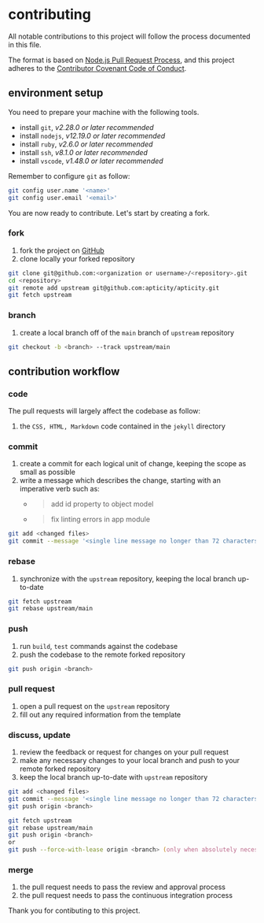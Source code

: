 # contributing

All notable contributions to this project will follow the process documented in this file.

The format is based on [Node.js Pull Request Process][nodejs],
and this project adheres to the [Contributor Covenant Code of Conduct][code_of_conduct].

## environment setup

You need to prepare your machine with the following tools.

- install `git`, _v2.28.0 or later recommended_
- install `nodejs`, _v12.19.0 or later recommended_
- install `ruby`, _v2.6.0 or later recommended_
- install `ssh`, _v8.1.0 or later recommended_
- install `vscode`, _v1.48.0 or later recommended_

Remember to configure `git` as follow:

```zsh
git config user.name '<name>'
git config user.email '<email>'
```

You are now ready to contribute. Let's start by creating a fork.

### fork

1. fork the project on [GitHub][repository]
1. clone locally your forked repository

```zsh
git clone git@github.com:<organization or username>/<repository>.git
cd <repository>
git remote add upstream git@github.com:apticity/apticity.git
git fetch upstream
```

### branch

1. create a local branch off of the `main` branch of `upstream` repository

```zsh
git checkout -b <branch> --track upstream/main
```

## contribution workflow

### code

The pull requests will largely affect the codebase as follow:

1. the `CSS, HTML, Markdown` code contained in the `jekyll` directory

### commit

1. create a commit for each logical unit of change, keeping the scope as small as possible
1. write a message which describes the change, starting with an imperative verb such as:
   - > add id property to object model
   - > fix linting errors in app module

```zsh
git add <changed files>
git commit --message '<single line message no longer than 72 characters>'
```

### rebase

1. synchronize with the `upstream` repository, keeping the local branch up-to-date

```zsh
git fetch upstream
git rebase upstream/main
```

### push

1. run `build`, `test` commands against the codebase
1. push the codebase to the remote forked repository

```zsh
git push origin <branch>
```

### pull request

1. open a pull request on the `upstream` repository
2. fill out any required information from the template

### discuss, update

1. review the feedback or request for changes on your pull request
1. make any necessary changes to your local branch and push to your remote forked repository
1. keep the local branch up-to-date with `upstream` repository

```zsh
git add <changed files>
git commit --message '<single line message no longer than 72 characters>'
git push origin <branch>
```

```zsh
git fetch upstream
git rebase upstream/main
git push origin <branch>
or
git push --force-with-lease origin <branch> (only when absolutely necessary)
```

### merge

1. the pull request needs to pass the review and approval process
1. the pull request needs to pass the continuous integration process

Thank you for contibuting to this project.

[code_of_conduct]: https://github.com/apticity/apticity/blob/main/.github/CODE_OF_CONDUCT.md "code of conduct"
[nodejs]: https://github.com/nodejs/node/blob/main/doc/guides/contributing/pull-requests.md "nodejs pull request process"
[repository]: https://github.com/apticity/apticity "apticity"
